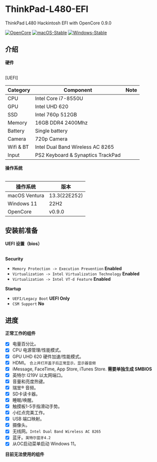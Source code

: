 # ThinkPad-L480-EFI
ThinkPad L480 Hackintosh EFI with OpenCore 0.9.0

[![OpenCore](https://img.shields.io/badge/OpenCore-0.9.0-lightblue.svg)](https://github.com/acidanthera/OpenCorePkg)
[![macOS-Stable](https://img.shields.io/badge/macOS-13.3-orange.svg)](https://www.apple.com/macos/ventura/)
[![Windows-Stable](https://img.shields.io/badge/Windows-11-blue.svg)](https://www.microsoft.com/en-us/windows)

## 介绍

<summary><strong>硬件</strong></summary>
<br>

[UEFI]

| Category  | Component                         | Note                                         |
| --------- | --------------------------------- | -------------------------------------------- |
| CPU       | Intel Core i7-8550U               |                                              |
| GPU       | Intel UHD 620                     |                                              |
| SSD       | Intel 760p 512GB                  |                                              |
| Memory    | 16GB DDR4 2400Mhz                 |                                              |
| Battery   | Single battery                    |                                              |
| Camera    | 720p Camera                       |                                              |
| Wifi & BT | Intel Dual Band Wireless AC 8265  |                                              |
| Input     | PS2 Keyboard & Synaptics TrackPad |                                              |

<summary><strong>操作系统</strong></summary>
<br>

| 操作系统       | 版本           |
| -------------- |  ------------- |
| macOS Ventura  | 13.3(22E252)   |
| Windows 11     | 22H2           |
| OpenCore       | v0.9.0         |

## 安装前准备

<summary><strong>UEFI 设置（bios）</strong></summary>
<br>

**Security**

- `Memory Protection -> Execution Prevention` **Enabled**
- `Virtualization -> Intel Virtualization Technology` **Enabled**
- `Virtualization -> Intel VT-d Feature` **Enabled**

**Startup**

- `UEFI/Legacy Boot` **UEFI Only**
- `CSM Support` **No**
  
## 进度
 
<summary><strong>正常工作的组件</strong></summary>

- [x] 电量百分比。
- [x] CPU 电源管理/性能模式。
- [x] GPU UHD 620 硬件加速/性能模式。
- [x] HDMI。 `合上并打开盖子后正常显示，显示器音频`
- [x] iMessage, FaceTime, App Store, iTunes Store. **需要单独生成 SMBIOS**
- [x] 英特尔 I219V 以太网端口。
- [x] 音量和亮度热键。
- [x] 瑞昱® 音频。
- [x] SD卡读卡器。
- [x] 睡眠/唤醒。
- [x] 触摸板1-5手指滑动手势。
- [x] 小红点完美工作。
- [x] USB 端口映射。
- [x] 摄像头。
- [x] 无线网。`Intel Dual Band Wireless AC 8265`
- [x] 蓝牙。`英特尔蓝牙4.2`
- [x] 从OC启动菜单启动 Windows 11。

<summary><strong>目前无法使用的组件</strong></summary>
